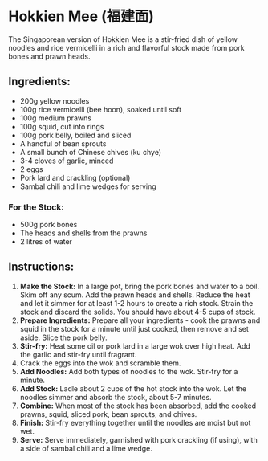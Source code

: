 
# Hokkien Mee (福建面)

The Singaporean version of Hokkien Mee is a stir-fried dish of yellow noodles and rice vermicelli in a rich and flavorful stock made from pork bones and prawn heads.

## Ingredients:
*   200g yellow noodles
*   100g rice vermicelli (bee hoon), soaked until soft
*   100g medium prawns
*   100g squid, cut into rings
*   100g pork belly, boiled and sliced
*   A handful of bean sprouts
*   A small bunch of Chinese chives (ku chye)
*   3-4 cloves of garlic, minced
*   2 eggs
*   Pork lard and crackling (optional)
*   Sambal chili and lime wedges for serving

### For the Stock:
*   500g pork bones
*   The heads and shells from the prawns
*   2 litres of water

## Instructions:
1.  **Make the Stock:** In a large pot, bring the pork bones and water to a boil. Skim off any scum. Add the prawn heads and shells. Reduce the heat and let it simmer for at least 1-2 hours to create a rich stock. Strain the stock and discard the solids. You should have about 4-5 cups of stock.
2.  **Prepare Ingredients:** Prepare all your ingredients - cook the prawns and squid in the stock for a minute until just cooked, then remove and set aside. Slice the pork belly.
3.  **Stir-fry:** Heat some oil or pork lard in a large wok over high heat. Add the garlic and stir-fry until fragrant.
4.  Crack the eggs into the wok and scramble them.
5.  **Add Noodles:** Add both types of noodles to the wok. Stir-fry for a minute.
6.  **Add Stock:** Ladle about 2 cups of the hot stock into the wok. Let the noodles simmer and absorb the stock, about 5-7 minutes.
7.  **Combine:** When most of the stock has been absorbed, add the cooked prawns, squid, sliced pork, bean sprouts, and chives.
8.  **Finish:** Stir-fry everything together until the noodles are moist but not wet.
9.  **Serve:** Serve immediately, garnished with pork crackling (if using), with a side of sambal chili and a lime wedge.